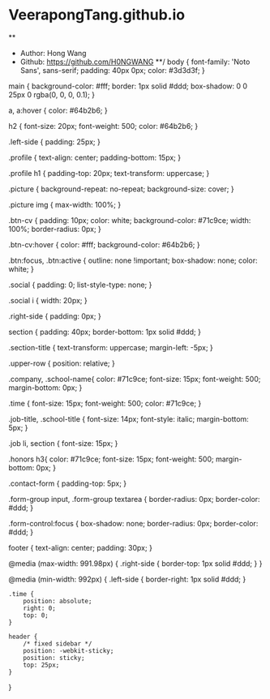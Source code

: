 # VeerapongTang.github.io
**
 * Author: Hong Wang
 * Github: https://github.com/H0NGWANG
**/
body {
    font-family: 'Noto Sans', sans-serif;
    padding: 40px 0px;
    color: #3d3d3f;
}

main {
    background-color: #fff;
    border: 1px solid #ddd;
    box-shadow: 0 0 25px 0 rgba(0, 0, 0, 0.1);
}

a, a:hover {
    color: #64b2b6;
}

h2 {
    font-size: 20px;
    font-weight: 500;
    color: #64b2b6;
}

.left-side {
    padding: 25px;
}

.profile {
    text-align: center;
    padding-bottom: 15px;
}

.profile h1 {
    padding-top: 20px;
    text-transform: uppercase;
}

.picture {
    background-repeat: no-repeat;
    background-size: cover;
}

.picture img {
    max-width: 100%;
}

.btn-cv {
    padding: 10px;
    color: white;
    background-color: #71c9ce;
    width: 100%;
    border-radius: 0px;
}

.btn-cv:hover {
    color: #fff;
    background-color: #64b2b6;
}

.btn:focus, .btn:active {
    outline: none !important;
    box-shadow: none;
    color: white;
}

.social {
    padding: 0;
    list-style-type: none;
}

.social i {
    width: 20px;
}

.right-side {
    padding: 0px;
}

section {
    padding: 40px;
    border-bottom: 1px solid #ddd;
}

.section-title {
    text-transform: uppercase;
    margin-left: -5px;
}

.upper-row {
    position: relative;
}

.company, .school-name{
    color: #71c9ce;
    font-size: 15px;
    font-weight: 500;
    margin-bottom: 0px;
}

.time {
    font-size: 15px;
    font-weight: 500;
    color: #71c9ce;
}

.job-title, .school-title {
    font-size: 14px;
    font-style: italic;
    margin-bottom: 5px;
}

.job li, section {
    font-size: 15px;
}

.honors h3{
    color: #71c9ce;
    font-size: 15px;
    font-weight: 500;
    margin-bottom: 0px;
}

.contact-form {
    padding-top: 5px;
}

.form-group input, .form-group textarea {
    border-radius: 0px;
    border-color: #ddd;
}

.form-control:focus {
    box-shadow: none;
    border-radius: 0px;
    border-color: #ddd;
}

footer {
    text-align: center;
    padding: 30px;
}

@media (max-width: 991.98px) {
    .right-side {
        border-top: 1px solid #ddd;
    }
}

@media (min-width: 992px) {
    .left-side {
        border-right: 1px solid #ddd;
    }

    .time {
        position: absolute;
        right: 0;
        top: 0;
    }

    header {
        /* fixed sidebar */
        position: -webkit-sticky;
        position: sticky;
        top: 25px;
    }
}
